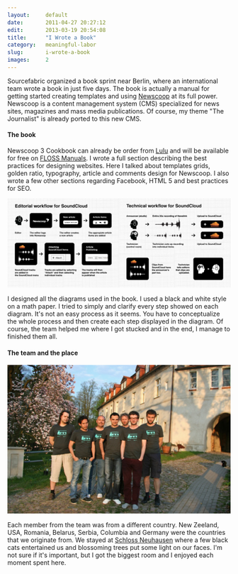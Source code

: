 ```yaml
---
layout:     default
date:       2011-04-27 20:27:12
edit:       2013-03-19 20:54:08
title:      "I Wrote a Book"
category:   meaningful-labor
slug:       i-wrote-a-book
images:     2
---
```


Sourcefabric organized a book sprint near Berlin, where an international team wrote a book in just five days. The book is actually a manual for getting started creating templates and using [Newscoop](http://www.sourcefabric.org/en/newscoop/) at its full power. Newscoop is a content management system (CMS) specialized for news sites, magazines and mass media publications. Of course, my theme "The Journalist" is already ported to this new CMS.

#### The book

Newscoop 3 Cookbook can already be order from [Lulu](http://www.lulu.com/shop/search.ep?keyWords=Newscoop) and will be available for free on [FLOSS Manuals](http://en.flossmanuals.net/). I wrote a full section describing the best practices for designing websites. Here I talked about templates grids, golden ratio, typography, article and comments design for Newscoop. I also wrote a few other sections regarding Facebook, HTML 5 and best practices for SEO.

**![SoundCloud Workflow Diagrams](/images/cookbook-graph.jpg)**

I designed all the diagrams used in the book. I used a black and white style on a math paper. I tried to simply and clarify every step showed on each diagram. It's not an easy process as it seems. You have to conceptualize the whole process and then create each step displayed in the diagram. Of course, the team helped me where I got stucked and in the end, I manage to finished them all.

####  The team and the place

**![SoundCloud Workflow Diagrams](/images/cookbook-team.jpg)**

Each member from the team was from a different country. New Zeeland, USA, Romania, Belarus, Serbia, Columbia and Germany were the countries that we originate from. We stayed at [Schloss Neuhausen](http://www.schloss-neuhausen.de/) where a few black cats entertained us and blossoming trees put some light on our faces. I'm not sure if it's important, but I got the biggest room and I enjoyed each moment spent here.
